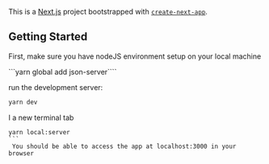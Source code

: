 This is a [Next.js](https://nextjs.org/) project bootstrapped with [`create-next-app`](https://github.com/vercel/next.js/tree/canary/packages/create-next-app).

## Getting Started

First, make sure you have nodeJS environment setup on your local machine

```yarn global add json-server````

run the development server:

```bash
yarn dev
```

I a new terminal tab

````
yarn local:server
```
 You should be able to access the app at localhost:3000 in your browser
 